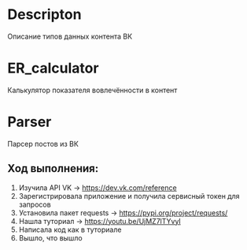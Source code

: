 # Descripton
Описание типов данных контента ВК 

# ER_calculator
Калькулятор показателя вовлечённости в контент

# Parser 
Парсер постов из ВК
## Ход выполнения:
1. Изучила API VK -> https://dev.vk.com/reference
1. Зарегистрировала приложение и получила сервисный токен для запросов
1. Установила пакет requests -> https://pypi.org/project/requests/
1. Нашла туториал -> https://youtu.be/UjMZ7lTYvyI
1. Написала код как в туториале 
1. Вышло, что вышло 
